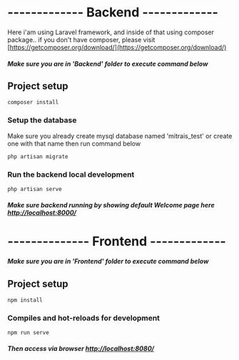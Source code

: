 
# ------------- Backend -------------

  

Here i'am using Laravel framework, and inside of that using composer package..
if you don't have composer, please visit [https://getcomposer.org/download/](https://getcomposer.org/download/)

##### Make sure you are in 'Backend' folder to execute command below
## Project setup

```
composer install
```

### Setup the database
Make sure you already create mysql database named 'mitrais_test' or create one with that name then run command below
```
php artisan migrate
```
 
### Run the backend local development
```
php artisan serve
```
##### Make sure backend running by showing default Welcome page here [http://localhost:8000/](http://localhost:8000/)


#

# -------------- Frontend -------------

  
##### Make sure you are in 'Frontend' folder to execute command below
## Project setup

```
npm install
```

 
### Compiles and hot-reloads for development
```
npm run serve
```
##### Then access via browser [http://localhost:8080/](http://localhost:8080/)